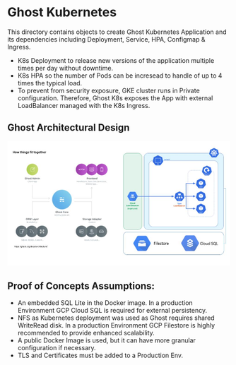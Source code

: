 # Ghost Kubernetes

This directory contains objects to create Ghost Kubernetes Application and its dependencies including Deployment, Service, HPA, Configmap & Ingress.

- K8s Deployment to release new versions of the application multiple times per day without downtime.
- K8s HPA so the number of Pods can be incresead to handle of up to 4 times the typical load.
- To prevent from security exposure, GKE cluster runs in Private configuration. Therefore, Ghost K8s exposes the App with external LoadBalancer managed with the K8s Ingress.

## Ghost Architectural Design

<p align="center">
  <img src="GhostArch.jpg">
</p>

## Proof of Concepts Assumptions:
- An embedded SQL Lite in the Docker image. In a production Environment GCP Cloud SQL is required for external persistency.
- NFS as Kubernetes deployment was used as Ghost requires shared WriteRead disk. In a production Environment GCP Filestore is highly recommended to provide enhanced scalability.
- A public Docker Image is used, but it can have more granular configuration if necessary.
- TLS and Certificates must be added to a Production Env.
